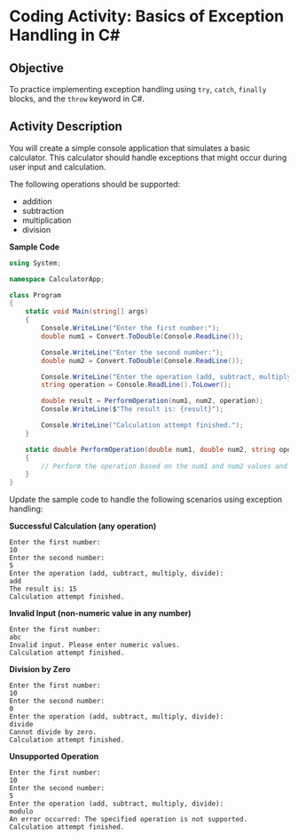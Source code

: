 # Coding Activity: Basics of Exception Handling in C#

## Objective

To practice implementing exception handling using `try`, `catch`, `finally` blocks, and the `throw` keyword in C#.

## Activity Description

You will create a simple console application that simulates a basic calculator. This calculator should handle exceptions that might occur during user input and calculation. 

The following operations should be supported: 
- addition
- subtraction
- multiplication
- division

**Sample Code**

```csharp
using System;

namespace CalculatorApp;

class Program
{
    static void Main(string[] args)
    {
        Console.WriteLine("Enter the first number:");
        double num1 = Convert.ToDouble(Console.ReadLine());

        Console.WriteLine("Enter the second number:");
        double num2 = Convert.ToDouble(Console.ReadLine());

        Console.WriteLine("Enter the operation (add, subtract, multiply, divide):");
        string operation = Console.ReadLine().ToLower();

        double result = PerformOperation(num1, num2, operation);
        Console.WriteLine($"The result is: {result}");

        Console.WriteLine("Calculation attempt finished.");
    }

    static double PerformOperation(double num1, double num2, string operation)
    {
        // Perform the operation based on the num1 and num2 values and return the result
    }
}
```

Update the sample code to handle the following scenarios using exception handling:

**Successful Calculation (any operation)**

```
Enter the first number:
10
Enter the second number:
5
Enter the operation (add, subtract, multiply, divide):
add
The result is: 15
Calculation attempt finished.
```

**Invalid Input (non-numeric value in any number)**

```
Enter the first number:
abc
Invalid input. Please enter numeric values.
Calculation attempt finished.
```

**Division by Zero**

```
Enter the first number:
10
Enter the second number:
0
Enter the operation (add, subtract, multiply, divide):
divide
Cannot divide by zero.
Calculation attempt finished.
```

**Unsupported Operation**

```
Enter the first number:
10
Enter the second number:
5
Enter the operation (add, subtract, multiply, divide):
modulo
An error occurred: The specified operation is not supported.
Calculation attempt finished.
```
